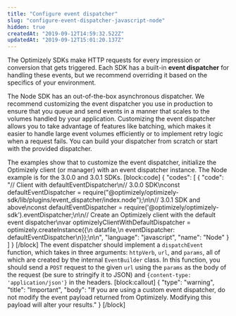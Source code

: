 ```yaml
---
title: "Configure event dispatcher"
slug: "configure-event-dispatcher-javascript-node"
hidden: true
createdAt: "2019-09-12T14:59:32.522Z"
updatedAt: "2019-09-12T15:01:20.137Z"
---
```

The Optimizely SDKs make HTTP requests for every impression or conversion that gets triggered. Each SDK has a built-in **event dispatcher** for handling these events, but we recommend overriding it based on the specifics of your environment.

The Node SDK has an out-of-the-box asynchronous dispatcher. We recommend customizing the event dispatcher you use in production to ensure that you queue and send events in a manner that scales to the volumes handled by your application. Customizing the event dispatcher allows you to take advantage of features like batching, which makes it easier to handle large event volumes efficiently or to implement retry logic when a request fails. You can build your dispatcher from scratch or start with the provided dispatcher.

The examples show that to customize the event dispatcher, initialize the Optimizely client (or manager) with an event dispatcher instance. The Node example is for the 3.0.0 and 3.0.1 SDKs.
[block:code]
{
  "codes": [
    {
      "code": "// Client with defaultEventDispatcher\n// 3.0.0 SDK\nconst defaultEventDispatcher = require(\"@optimizely/optimizely-sdk/lib/plugins/event_dispatcher/index.node\");\n\n// 3.0.1 SDK and above\nconst defaultEventDispatcher = require('@optimizely/optimizely-sdk').eventDispatcher;\n\n// Create an Optimizely client with the default event dispatcher\nvar optimizelyClientWithDefaultDispatcher = optimizely.createInstance({\n  datafile,\n  eventDispatcher: defaultEventDispatcher\n});\n\n",
      "language": "javascript",
      "name": "Node"
    }
  ]
}
[/block]
The event dispatcher should implement a `dispatchEvent` function, which takes in three arguments: `httpVerb`, `url`, and `params`, all of which are created by the internal `EventBuilder` class. In this function, you should send a `POST` request to the given `url` using the `params` as the body of the request (be sure to stringify it to JSON) and `{content-type: 'application/json'}` in the headers.
[block:callout]
{
  "type": "warning",
  "title": "Important",
  "body": "If you are using a custom event dispatcher, do not modify the event payload returned from Optimizely. Modifying this payload will alter your results."
}
[/block]